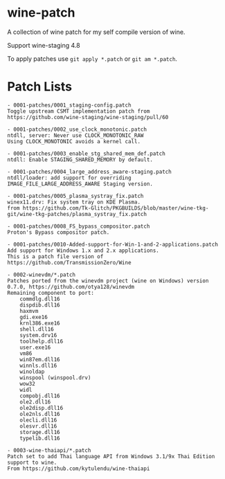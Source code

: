 # wine-patch

A collection of wine patch for my self compile version of wine.

Support wine-staging 4.8

To apply patches use `git apply *.patch` or `git am *.patch`.

# Patch Lists

    - 0001-patches/0001_staging-config.patch
    Toggle upstream CSMT implementation patch from https://github.com/wine-staging/wine-staging/pull/60

    - 0001-patches/0002_use_clock_monotonic.patch
    ntdll, server: Never use CLOCK_MONOTONIC_RAW
    Using CLOCK_MONOTONIC avoids a kernel call.

    - 0001-patches/0003_enable_stg_shared_mem_def.patch
    ntdll: Enable STAGING_SHARED_MEMORY by default.

    - 0001-patches/0004_large_address_aware-staging.patch
    ntdll/loader: add support for overriding IMAGE_FILE_LARGE_ADDRESS_AWARE Staging version.

    - 0001-patches/0005_plasma_systray_fix.patch
    winex11.drv: Fix system tray on KDE Plasma.
    from https://github.com/Tk-Glitch/PKGBUILDS/blob/master/wine-tkg-git/wine-tkg-patches/plasma_systray_fix.patch

    - 0001-patches/0008_FS_bypass_compositor.patch
    Proton's Bypass compositor patch.

    - 0001-patches/0010-Added-support-for-Win-1-and-2-applications.patch
    Add support for Windows 1.x and 2.x applications.
    This is a patch file version of https://github.com/TransmissionZero/Wine

    - 0002-winevdm/*.patch
    Patches ported from the winevdm project (wine on Windows) version 0.7.0, https://github.com/otya128/winevdm
    Remaining component to port:
        commdlg.dll16
        dispdib.dll16
        haxmvm
        gdi.exe16
        krnl386.exe16
        shell.dll16
        system.drv16
        toolhelp.dll16
        user.exe16
        vm86
        win87em.dll16
        winnls.dll16
        winoldap
        winspool (winspool.drv)
        wow32
        widl
        compobj.dll16
        ole2.dll16
        ole2disp.dll16
        ole2nls.dll16
        olecli.dll16
        olesvr.dll16
        storage.dll16
        typelib.dll16

    - 0003-wine-thaiapi/*.patch
    Patch set to add Thai language API from Windows 3.1/9x Thai Edition support to wine.
    From https://github.com/kytulendu/wine-thaiapi
